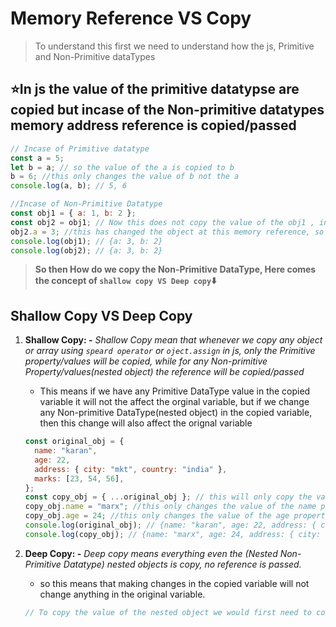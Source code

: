 # **Memory Reference VS Copy**

> To understand this first we need to understand how the js, Primitive and Non-Primitive dataTypes

## ⭐In js the value of the primitive datatypse are copied but incase of the Non-primitive datatypes memory address reference is copied/passed

```js
// Incase of Primitive datatype
const a = 5;
let b = a; // so the value of the a is copied to b
b = 6; //this only changes the value of b not the a
console.log(a, b); // 5, 6

//Incase of Non-Primitive Datatype
const obj1 = { a: 1, b: 2 };
const obj2 = obj1; // Now this does not copy the value of the obj1 , instead the memory address is copied so if we make any change in obj2, it will also change the value of obj1
obj2.a = 3; //this has changed the object at this memory reference, so any variable pointing at this memory-reference will have the same modified value
console.log(obj1); // {a: 3, b: 2}
console.log(obj2); // {a: 3, b: 2}
```

> **So then How do we copy the Non-Primitive DataType, Here comes the concept of `shallow copy VS Deep copy`⬇️**

## **Shallow Copy VS Deep Copy**

1. **Shallow Copy: -** _Shallow Copy mean that whenever we copy any object or array using `speard operator` or `oject.assign` in js, only the Primitive property/values will be copied, while for any Non-primitive Property/values(nested object) the reference will be copied/passed_

   - This means if we have any Primitive DataType value in the copied variable it will not the affect the orginal variable, but if we change any Non-primitive DataType(nested object) in the copied variable, then this change will also affect the orignal variable

   ```js
   const original_obj = {
     name: "karan",
     age: 22,
     address: { city: "mkt", country: "india" },
     marks: [23, 54, 56],
   };
   const copy_obj = { ...original_obj }; // this will only copy the value of primitive property, and for the non-primitive property like address and marks the memory-reference is passed
   copy_obj.name = "marx"; //this only changes the value of the name property in the copied variable only, the value of the name is not changed in the original obj
   copy_obj.age = 24; //this only changes the value of the age property in the copied variable only, the value of the age is not changed in the original obj
   console.log(original_obj); // {name: "karan", age: 22, address: { city: "mkt", country: "india" }, marks: [23, 54, 56]}
   console.log(copy_obj); // {name: "marx", age: 24, address: { city: "mkt", country: "india" }, marks: [23, 54, 56]}
   ```

2. **Deep Copy: -** _Deep copy means everything even the (Nested Non-Primitive Datatype) nested objects is copy, no reference is passed._

   - so this means that making changes in the copied variable will not change anything in the original variable.

   ```js
   // To copy the value of the nested object we would first need to convert the whole object to Primitive DataType(string) using JSON.Stringigy
   ```

